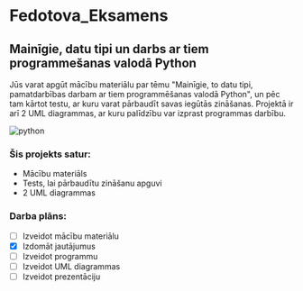 # Fedotova_Eksamens
## **Mainīgie, datu tipi un darbs ar tiem programmešanas valodā Python**
Jūs varat apgūt mācību materiālu par tēmu "Mainīgie, to datu tipi, pamatdarbības darbam ar tiem programmēšanas valodā Python", un pēc tam kārtot testu, ar kuru varat pārbaudīt savas iegūtās zināšanas. Projektā ir arī 2 UML diagrammas, ar kuru palīdzību var izprast programmas darbību.

![python](https://upload.wikimedia.org/wikipedia/commons/f/f8/Python_logo_and_wordmark.svg)
### Šis projekts satur:
- Mācību materiāls
- Tests, lai pārbaudītu zināšanu apguvi
- 2 UML diagrammas

### Darba plāns:
- [ ] Izveidot mācību materiālu
- [x] Izdomāt jautājumus
- [ ] Izveidot programmu
- [ ] Izveidot UML diagrammas
- [ ] Izveidot prezentāciju